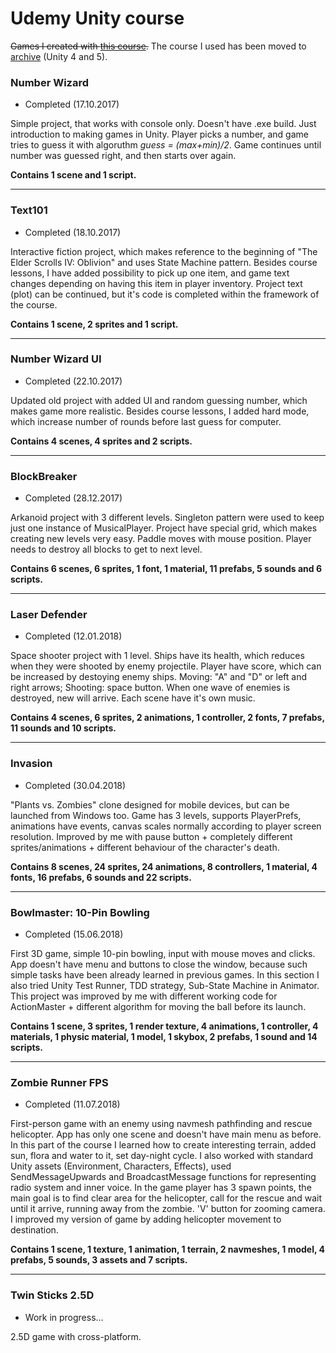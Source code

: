 # Udemy Unity course
~~Games I created with [this course](https://www.udemy.com/unitycourse/).~~ The course I used has been moved to [archive](https://www.udemy.com/unitycourse-archive/) (Unity 4 and 5).

### Number Wizard
* Completed (17.10.2017)

Simple project, that works with console only. Doesn't have .exe build. Just introduction to making games in Unity. Player picks a number, and game tries to guess it with algoruthm *guess = (max+min)/2*. Game continues until number was guessed right, and then starts over again.

**Contains 1 scene and 1 script.**

---
### Text101
* Completed (18.10.2017)

Interactive fiction project, which makes reference to the beginning of "The Elder Scrolls IV: Oblivion" and uses State Machine pattern. Besides course lessons, I have added possibility to pick up one item, and game text changes depending on having this item in player inventory. Project text (plot) can be continued, but it's code is completed within the framework of the course.

**Contains 1 scene, 2 sprites and 1 script.**

---
### Number Wizard UI
* Completed (22.10.2017)

Updated old project with added UI and random guessing number, which makes game more realistic. Besides course lessons, I added hard mode, which increase number of rounds before last guess for computer.  

**Contains 4 scenes, 4 sprites and 2 scripts.**

---
### BlockBreaker
* Completed (28.12.2017)

Arkanoid project with 3 different levels. Singleton pattern were used to keep just one instance of MusicalPlayer. Project have special grid, which makes creating new levels very easy. Paddle moves with mouse position. Player needs to destroy all blocks to get to next level.

**Contains 6 scenes, 6 sprites, 1 font, 1 material, 11 prefabs, 5 sounds and 6 scripts.**

---
### Laser Defender
* Completed (12.01.2018)

Space shooter project with 1 level. Ships have its health, which reduces when they were shooted by enemy projectile. Player have score, which can be increased by destoying enemy ships. Moving: "A" and "D" or left and right arrows; Shooting: space button. When one wave of enemies is destroyed, new will arrive. Each scene have it's own music.

**Contains 4 scenes, 6 sprites, 2 animations, 1 controller, 2 fonts, 7 prefabs, 11 sounds and 10 scripts.**

---
### Invasion
* Completed (30.04.2018)

"Plants vs. Zombies" clone designed for mobile devices, but can be launched from Windows too. Game has 3 levels, supports PlayerPrefs, animations have events, canvas scales normally according to player screen resolution. Improved by me with pause button + completely different sprites/animations + different behaviour of the character's death.


**Contains 8 scenes, 24 sprites, 24 animations, 8 controllers, 1 material, 4 fonts, 16 prefabs, 6 sounds and 22 scripts.**

---
### Bowlmaster: 10-Pin Bowling
* Completed (15.06.2018)

First 3D game, simple 10-pin bowling, input with mouse moves and clicks. App doesn't have menu and buttons to close the window, because such simple tasks have been already learned in previous games. In this section I also tried Unity Test Runner, TDD strategy, Sub-State Machine in Animator. This project was improved by me with different working code for ActionMaster + different algorithm for moving the ball before its launch.


**Contains 1 scene, 3 sprites, 1 render texture, 4 animations, 1 controller, 4 materials, 1 physic material, 1 model, 1 skybox, 2 prefabs, 1 sound and 14 scripts.**

---
### Zombie Runner FPS
* Completed (11.07.2018)

First-person game with an enemy using navmesh pathfinding and rescue helicopter. App has only one scene and doesn't have main menu as before. In this part of the course I learned how to create interesting terrain, added sun, flora and water to it, set day-night cycle. I also worked with standard Unity assets (Environment, Characters, Effects), used SendMessageUpwards and BroadcastMessage functions for representing radio system and inner voice. In the game player has 3 spawn points, the main goal is to find clear area for the helicopter, call for the rescue and wait until it arrive, running away from the zombie. 'V' button for zooming camera. I improved my version of game by adding helicopter movement to destination.


**Contains 1 scene, 1 texture, 1 animation, 1 terrain, 2 navmeshes, 1 model, 4 prefabs, 5 sounds, 3 assets and 7 scripts.**

---
### Twin Sticks 2.5D
* Work in progress...

2.5D game with cross-platform.
